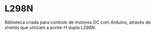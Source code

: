 # L298N

Biblioteca criada para controle de motores DC com Arduino, através de shields que utilizam a ponte-H dupla L298N.
